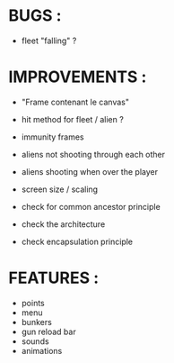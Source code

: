 

# BUGS :

* fleet "falling" ?


# IMPROVEMENTS :

* "Frame contenant le canvas"

* hit method for fleet / alien ?
* immunity frames
* aliens not shooting through each other
* aliens shooting when over the player
* screen size / scaling

* check for common ancestor principle
* check the architecture
* check encapsulation principle


# FEATURES :

* points
* menu
* bunkers
* gun reload bar
* sounds
* animations

